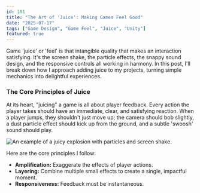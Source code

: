 ```yaml
---
id: 101
title: "The Art of 'Juice': Making Games Feel Good"
date: "2025-07-17"
tags: ["Game Design", "Game Feel", "Juice", "Unity"]
featured: true
---
```


Game 'juice' or 'feel' is that intangible quality that makes an interaction satisfying. It's the screen shake, the particle effects, the snappy sound design, and the responsive controls all working in harmony. In this post, I'll break down how I approach adding juice to my projects, turning simple mechanics into delightful experiences.

### The Core Principles of Juice

At its heart, "juicing" a game is all about player feedback. Every action the player takes should have an immediate, clear, and satisfying reaction. When a player jumps, they shouldn't just move up; the camera should bob slightly, a dust particle effect should kick up from the ground, and a subtle 'swoosh' sound should play.

![An example of a juicy explosion with particles and screen shake.](https://placehold.co/1200x600/18181b/8b5cf6?text=Juicy+Explosion+Effect)

Here are the core principles I follow:

* **Amplification:** Exaggerate the effects of player actions.
* **Layering:** Combine multiple small effects to create a single, impactful moment.
* **Responsiveness:** Feedback must be instantaneous.